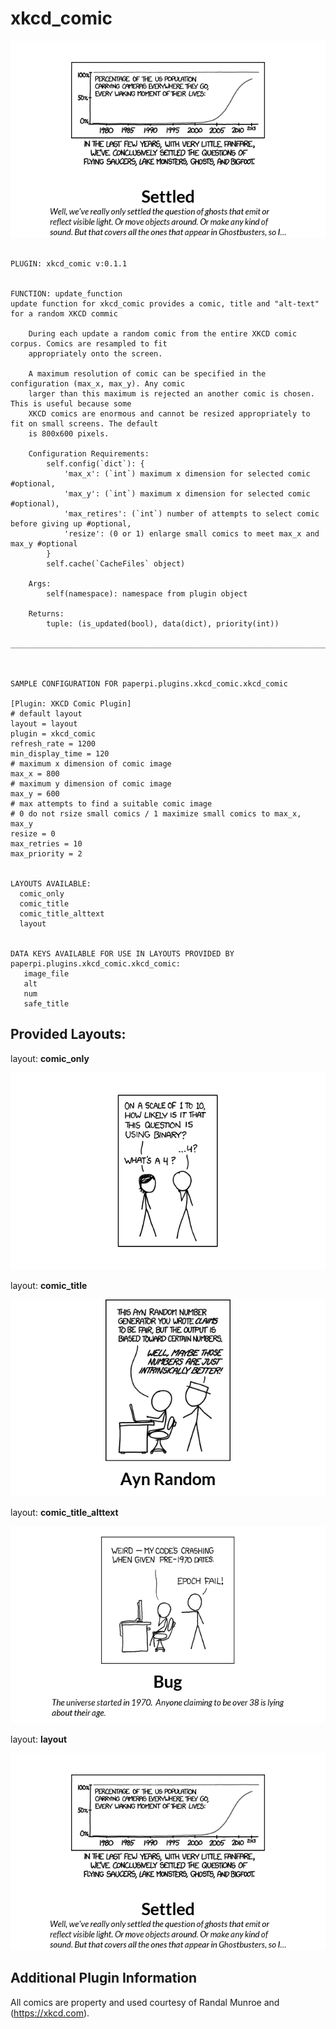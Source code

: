 # xkcd_comic
![sample image for plugin paperpi.plugins.xkcd_comic](./xkcd_comic.layout-sample.png) 

```
 
PLUGIN: xkcd_comic v:0.1.1

 
FUNCTION: update_function
update function for xkcd_comic provides a comic, title and "alt-text" for a random XKCD commic
    
    During each update a random comic from the entire XKCD comic corpus. Comics are resampled to fit 
    appropriately onto the screen. 
    
    A maximum resolution of comic can be specified in the configuration (max_x, max_y). Any comic 
    larger than this maximum is rejected an another comic is chosen. This is useful because some 
    XKCD comics are enormous and cannot be resized appropriately to fit on small screens. The default 
    is 800x600 pixels.  
    
    Configuration Requirements:
        self.config(`dict`): {
            'max_x': (`int`) maximum x dimension for selected comic #optional,
            'max_y': (`int`) maximum x dimension for selected comic #optional),
            'max_retires': (`int`) number of attempts to select comic before giving up #optional,
            'resize': (0 or 1) enlarge small comics to meet max_x and max_y #optional
        }
        self.cache(`CacheFiles` object)
        
    Args:
        self(namespace): namespace from plugin object
    
    Returns:
        tuple: (is_updated(bool), data(dict), priority(int))
    
___________________________________________________________________________
 
 

SAMPLE CONFIGURATION FOR paperpi.plugins.xkcd_comic.xkcd_comic

[Plugin: XKCD Comic Plugin]
# default layout
layout = layout
plugin = xkcd_comic
refresh_rate = 1200
min_display_time = 120
# maximum x dimension of comic image
max_x = 800
# maximum y dimension of comic image
max_y = 600
# max attempts to find a suitable comic image
# 0 do not rsize small comics / 1 maximize small comics to max_x, max_y
resize = 0
max_retries = 10
max_priority = 2

 
LAYOUTS AVAILABLE:
  comic_only
  comic_title
  comic_title_alttext
  layout
 

DATA KEYS AVAILABLE FOR USE IN LAYOUTS PROVIDED BY paperpi.plugins.xkcd_comic.xkcd_comic:
   image_file
   alt
   num
   safe_title
```

## Provided Layouts:

layout: **comic_only**

![sample image for plugin comic_only](./xkcd_comic.comic_only-sample.png) 


layout: **comic_title**

![sample image for plugin comic_title](./xkcd_comic.comic_title-sample.png) 


layout: **comic_title_alttext**

![sample image for plugin comic_title_alttext](./xkcd_comic.comic_title_alttext-sample.png) 


layout: **layout**

![sample image for plugin layout](./xkcd_comic.layout-sample.png) 


## Additional Plugin Information
All comics are property and used courtesy of Randal Munroe and (https://xkcd.com). 